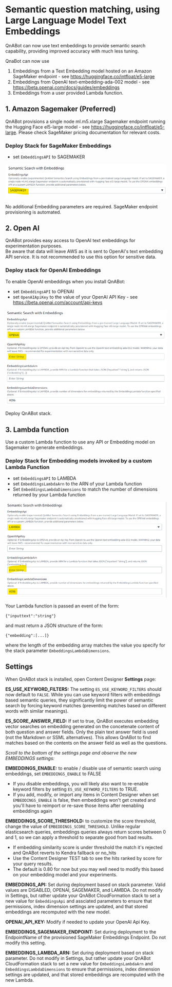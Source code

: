 # Semantic question matching, using Large Language Model Text Embeddings

QnABot can now use text embeddings to provide semantic search capability, providing improved accuracy with much less tuning.
  
QnaBot can now use 
1. Embeddings from a Text Embedding model hosted on an Amazon SageMaker endpoint - see https://huggingface.co/intfloat/e5-large
2. Embeddings from OpenAI text-embedding-ada-002 model - see https://beta.openai.com/docs/guides/embeddings
3. Embeddings from a user provided Lambda function.


## 1. Amazon Sagemaker (Preferred)

QnABot provisions a single node ml.m5.xlarge Sagemaker endpoint running the Hugging Face el5-large model - see https://huggingface.co/intfloat/e5-large. Please check SageMaker pricing documentation for relevant costs.

### Deploy Stack for SageMaker Embeddings

- set `EmbeddingsAPI` to SAGEMAKER

![CFN Params](./images/CF_Params_Sagemaker.png)

No additional Embedding parameters are required. SageMaker endpoint provisioning is automated. 

## 2. Open AI

QnABot provides easy access to OpenAI text embeddings for experimentation purposes.  
Be aware that data will leave AWS as it is sent to OpenAI's text embedding API service. It is not recommended to use this option for sensitive data.

### Deploy stack for OpenAI Embeddings
To enable OpenAI embeddings when you install QnABot:
- set `EmbeddingsAPI` to OPENAI
- set `OpenAIApiKey` to the value of your OpenAI API Key - see https://beta.openai.com/account/api-keys  

![CFN Params](./images/CF_Params_OpenAI.png)

Deploy QnABot stack.
  

## 3. Lambda function

Use a custom Lambda function to use any API or Embedding model on Sagemaker to generate embeddings.  

### Deploy Stack for Embedding models invoked by a custom Lambda Function

- set `EmbeddingsAPI` to LAMBDA
- set `EmbeddingsLambdaArn` to the ARN of your Lambda function 
- Set `EmbeddingsLambdaDimensions` to match the number of dimensions returned by your Lambda function

![CFN Params](./images/CF_Params_Lambda.png)

Your Lambda function is passed an event of the form:
```
{"inputtext":"string"}
```
and must return a JSON structure of the form:
```
{"embedding":[...]}
```
where the length of the embedding array matches the value you specify for the stack parameter `EmbeddingsLambdaDimensions`.



## Settings

When QnABot stack is installed, open Content Designer **Settings** page:

**ES_USE_KEYWORD_FILTERS:** The setting `ES_USE_KEYWORD_FILTERS` should now default to `FALSE`. While you can use keyword filters with embeddings based semantic queries, they significantly limit the power of semantic search by forcing keyword matches (preventing matches based on different words with similar meanings).

**ES_SCORE_ANSWER_FIELD:** If set to true, QnABot executes embedding vector searches on embedding generated on the concetenate content of both question and answer fields. Only the plain text answer field is used (not the Markdown or SSML alternatives). This allows QnABot to find matches based on the contents on the answer field as well as the questions.


*Scroll to the bottom of the settings page and observe the new EMBEDDINGS settings:*

**EMBEDDINGS_ENABLE:** to enable / disable use of semantic search using embeddings, set `EMBEDDINGS_ENABLE` to FALSE
  - If you disable embeddings, you will likely also want to re-enable keyword filters by setting `ES_USE_KEYWORD_FILTERS` to TRUE. 
  - If you add, modify, or import any items in Content Designer when set `EMBEDDINGS_ENABLE` is false, then embeddings won't get created and you'll have to reimport or re-save those items after reenabling embeddings again  
    
**EMBEDDINGS_SCORE_THRESHOLD:** to customize the score threshold, change the value of `EMBEDDINGS_SCORE_THRESHOLD`. Unlike regular elasticsearch queries, embeddings queries always return scores between 0 and 1, so we can apply a threshold to separate good from bad results. 
  - If embedding similarity score is under threshold the match it's rejected and QnABot reverts to Kendra fallback or no_hits
  - Use the Content Designer TEST tab to see the hits ranked by score for your query results.
  - The default is 0.80 for now but you may well need to modify this based on your embedding model and your experiments.

**EMBEDDINGS_API:** Set during deployment based on stack parameter. Valid values are DISABLED, OPENAI, SAGEMAKER, and LAMBDA. Do not modify in Settings, but rather update your QnABot CloudFormation stack to set a new value for `EmbeddingsApi` and assciated parameters to ensure that permissions, index dimension settings are updated, and that stored embeddings are recomputed with the new model.  

**OPENAI_API_KEY:** Modify if needed to update your OpenAI Api Key.

**EMBEDDINGS_SAGEMAKER_ENDPOINT:** Set during deployment to the EndpointName of the provisioned SageMaker Embeddings Endpoint. Do not modify this setting.

**EMBEDDINGS_LAMBDA_ARN:** Set during deployment based on stack parameter. Do not modify in Settings, but rather update your QnABot  CloudFormation stack to set a new value for `EmbeddingsLambdaArn` and `EmbeddingsLambdaDimensions` to ensure that permissions, index dimension settings are updated, and that stored embeddings are recomputed with the new Lambda.




